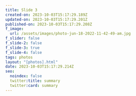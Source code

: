 ```yaml
---
title: Slide 3
created-on: 2023-10-03T15:17:29.189Z
updated-on: 2023-10-03T15:17:29.201Z
published-on: 2023-10-03T15:17:29.208Z
f_image:
  url: /assets/images/photo-jun-18-2022-11-42-49-am.jpg
f_slider: false
f_slide-2: false
f_slide-3: true
f_slide-4: false
tags: photos
layout: "[photos].html"
date: 2023-10-03T15:17:29.214Z
seo:
  noindex: false
  twitter:title: summary
  twitter:card: summary
---
```

